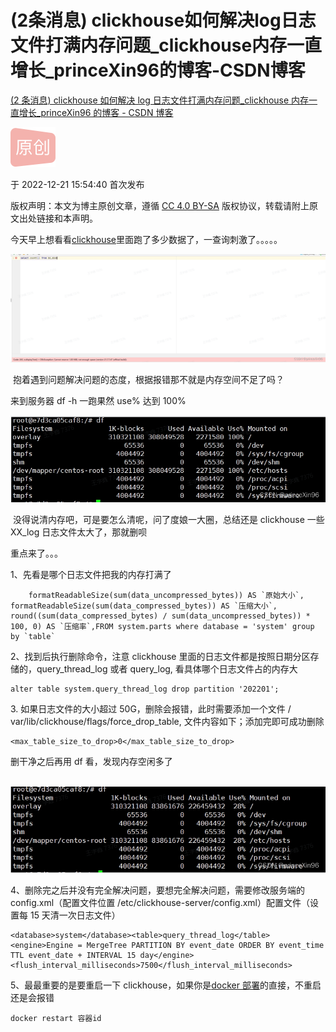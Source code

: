 # (2条消息) clickhouse如何解决log日志文件打满内存问题_clickhouse内存一直增长_princeXin96的博客-CSDN博客
[(2 条消息) clickhouse 如何解决 log 日志文件打满内存问题\_clickhouse 内存一直增长\_princeXin96 的博客 - CSDN 博客](https://blog.csdn.net/qq_40407087/article/details/128397872) 

 ![](https://github.com/Hsu-Outer-Brain/WebCliperCDN_001/blob/main/img3/2023-3-8%2009-32-57/6080831e-8b3c-4baf-a540-7f26b063d38b.png?raw=true)

于 2022-12-21 15:54:40 首次发布

版权声明：本文为博主原创文章，遵循 [CC 4.0 BY-SA](http://creativecommons.org/licenses/by-sa/4.0/) 版权协议，转载请附上原文出处链接和本声明。

今天早上想看看[clickhouse](https://so.csdn.net/so/search?q=clickhouse&spm=1001.2101.3001.7020)里面跑了多少数据了，一查询刺激了。。。。。

![](https://github.com/Hsu-Outer-Brain/WebCliperCDN_001/blob/main/img3/2023-3-8%2009-32-57/f1f7ff1f-26a6-45ff-aec6-e5dcf1e30857.png?raw=true)

 抱着遇到问题解决问题的态度，根据报错那不就是内存空间不足了吗？

来到服务器 df -h 一跑果然 use% 达到 100%

![](https://github.com/Hsu-Outer-Brain/WebCliperCDN_001/blob/main/img3/2023-3-8%2009-32-57/063330a8-b15c-40bd-abdf-674dda8b7a3f.png?raw=true)

 没得说清内存吧，可是要怎么清呢，问了度娘一大圈，总结还是 clickhouse 一些 XX_log 日志文件太大了，那就删呗

重点来了。。。

1、先看是哪个日志文件把我的内存打满了

```null
    formatReadableSize(sum(data_uncompressed_bytes)) AS `原始大小`,    formatReadableSize(sum(data_compressed_bytes)) AS `压缩大小`,    round((sum(data_compressed_bytes) / sum(data_uncompressed_bytes)) * 100, 0) AS `压缩率`,FROM system.parts where database = 'system' group by `table`
```

2、找到后执行删除命令，注意 clickhouse 里面的日志文件都是按照日期分区存储的，query_thread_log 或者 query_log, 看具体哪个日志文件占的内存大

```null
alter table system.query_thread_log drop partition '202201';
```

3\. 如果日志文件的大小超过 50G，删除会报错，此时需要添加一个文件 / var/lib/clickhouse/flags/force_drop_table, 文件内容如下；添加完即可成功删除

```null
<max_table_size_to_drop>0</max_table_size_to_drop>
```

删干净之后再用 df 看，发现内存空闲多了

 ![](https://github.com/Hsu-Outer-Brain/WebCliperCDN_001/blob/main/img3/2023-3-8%2009-32-57/bfd92277-3b5e-4b46-b0d0-8e19ae70acc6.png?raw=true)

4、删除完之后并没有完全解决问题，要想完全解决问题，需要修改服务端的 config.xml（配置文件位置 /etc/clickhouse-server/config.xml）配置文件（设置每 15 天清一次日志文件）

```null
<database>system</database><table>query_thread_log</table><engine>Engine = MergeTree PARTITION BY event_date ORDER BY event_time TTL event_date + INTERVAL 15 day</engine><flush_interval_milliseconds>7500</flush_interval_milliseconds>
```

5、最最重要的是要重启一下 clickhouse，如果你是[docker 部署](https://so.csdn.net/so/search?q=docker%E9%83%A8%E7%BD%B2&spm=1001.2101.3001.7020)的直接，不重启还是会报错

```null
docker restart 容器id
```
